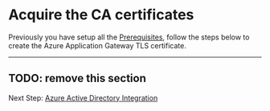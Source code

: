# Acquire the CA certificates

Previously you have setup all the [Prerequisites](./01-prerequisites), follow the steps below
to create the Azure Application Gateway TLS certificate.

---
TODO: remove this section
---
Next Step: [Azure Active Directory Integration](./03-aad.md)
